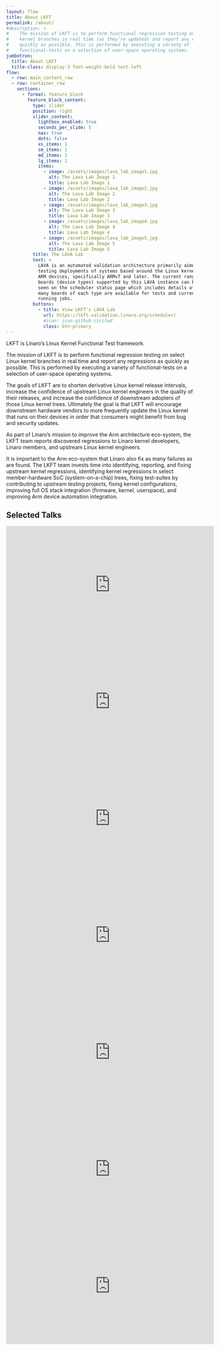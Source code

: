 ```yaml
---
layout: flow
title: About LKFT
permalink: /about/
#description: >
#    The mission of LKFT is to perform functional regression testing on select Linux
#    kernel branches in real time (as they’re updated) and report any regressions as
#    quickly as possible. This is performed by executing a variety of
#    functional-tests on a selection of user-space operating systems.
jumbotron:
  title: About LKFT
  title-class: display-3 font-weight-bold text-left
flow:
  - row: main_content_row
  - row: container_row
    sections:
      - format: feature_block
        feature_block_content:
          type: slider
          position: right
          slider_content:
            lightbox_enabled: true
            seconds_per_slide: 5
            nav: true
            dots: false
            xs_items: 1
            sm_items: 1
            md_items: 1
            lg_items: 1
            items:
              - image: /assets/images/lava_lab_image1.jpg
                alt: The Lava Lab Image 1
                title: Lava Lab Image 1
              - image: /assets/images/lava_lab_image2.jpg
                alt: The Lava Lab Image 2
                title: Lava Lab Image 2
              - image: /assets/images/lava_lab_image3.jpg
                alt: The Lava Lab Image 3
                title: Lava Lab Image 3
              - image: /assets/images/lava_lab_image4.jpg
                alt: The Lava Lab Image 4
                title: Lava Lab Image 4
              - image: /assets/images/lava_lab_image5.jpg
                alt: The Lava Lab Image 5
                title: Lava Lab Image 5
          title: The LAVA Lab
          text: >
            LAVA is an automated validation architecture primarily aimed at
            testing deployments of systems based around the Linux kernel on
            ARM devices, specifically ARMv7 and later. The current range of
            boards (device types) supported by this LAVA instance can be
            seen on the scheduler status page which includes details of how
            many boards of each type are available for tests and currently
            running jobs.
          buttons:
            - title: View LKFT's LAVA Lab
              url: https://lkft.validation.linaro.org/scheduler/
              #icon: icon-github-circled
              class: btn-primary
---
```


LKFT is Linaro’s Linux Kernel Functional Test framework.

The mission of LKFT is to perform functional regression testing on select Linux
kernel branches in real time and report any regressions as quickly as possible.
This is performed by executing a variety of functional-tests on a selection of
user-space operating systems.

The goals of LKFT are to shorten derivative Linux kernel release intervals,
increase the confidence of upstream Linux kernel engineers in the quality of
their releases, and increase the confidence of downstream adopters of those
Linux kernel trees. Ultimately the goal is that LKFT will encourage downstream
hardware vendors to more frequently update the Linux kernel that runs on their
devices in order that consumers might benefit from bug and security updates.

As part of Linaro’s mission to improve the Arm architecture eco-system, the
LKFT team reports discovered regressions to Linaro kernel developers, Linaro
members, and upstream Linux kernel engineers.

It is important to the Arm eco-system that Linaro also fix as many failures as
are found. The LKFT team invests time into identifying, reporting, and fixing
upstream kernel regressions, identifying kernel regressions in select
member-hardware SoC (system-on-a-chip) trees, fixing test-suites by
contributing to upstream testing projects, fixing kernel configurations,
improving full OS stack integration (firmware, kernel, userspace), and
improving Arm device automation integration.

## Selected Talks

<div class="row">
  <div class="col col-12 col-sm-6">
    <iframe width="560" height="315" src="https://www.youtube.com/embed/R3H9fPhPf54" frameborder="0" allow="autoplay; encrypted-media" allowfullscreen></iframe>
  </div>
  <div class="col col-12 col-sm-6">
<iframe width="560" height="315" src="https://www.youtube.com/embed/VnlPmQ1I6hA" frameborder="0" allow="autoplay; encrypted-media" allowfullscreen></iframe>
  </div>
</div>
<div class="row">
  <div class="col col-12 col-sm-6">
<iframe width="560" height="315" src="https://www.youtube.com/embed/LMs7vCGv8as" frameborder="0" allow="autoplay; encrypted-media" allowfullscreen></iframe>
  </div>
  <div class="col col-12 col-sm-6">
<iframe width="560" height="315" src="https://www.youtube.com/embed/WMItXP1TzOY" frameborder="0" allow="autoplay; encrypted-media" allowfullscreen></iframe>
  </div>
</div>
<div class="row">
  <div class="col col-12 col-sm-6">
<iframe width="560" height="315" src="https://www.youtube.com/embed/tc92uw3m-SI" frameborder="0" allow="autoplay; encrypted-media" allowfullscreen></iframe>
  </div>
  <div class="col col-12 col-sm-6">
<iframe width="560" height="315" src="https://www.youtube.com/embed/xZz50o9QaUQ" frameborder="0" allow="autoplay; encrypted-media" allowfullscreen></iframe>
  </div>
</div>
<div class="row">
  <div class="col col-12 col-sm-6">
<iframe width="560" height="315" src="https://www.youtube.com/embed/FAuHKTeZhDk" frameborder="0" allow="autoplay; encrypted-media" allowfullscreen></iframe>
  </div>
  <div class="col col-12 col-sm-6">
  </div>
</div>

[linaro-organization]: https://linaro.org
